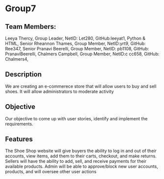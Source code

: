# Group7

## Team Members: 
Leeya Thercy, Group Leader, NetID: Let280, GitHub:leeyat1, Python & HTML, Senior
Rheannon Thames, Group Member, NetID:yrt9, GitHub: Ree347, Senior
Pranavi Beerelli, Group Member, NetID: pb1108, GitHub: PranaviBeerelli, 
Chalmers Campbell, Group Member, NetID:c cc658, GitHub: Chalmers4, 

## Description
We are creating an e-commerece store that will allow users to buy and sell shoes. It will allow administrators to moderate activity

## Objective
Our objective to come up with user stories, identify and implement the requirements.

## Features
The Shoe Shop website will give buyers the ability to log in and out of their accounts, view items, add them to their carts, checkout, and make returns. Sellers will have the ability to add, sell, and receive payments for their available products. Admin will be able to approve/block new user accounts, products, and will oversee other user actions 
